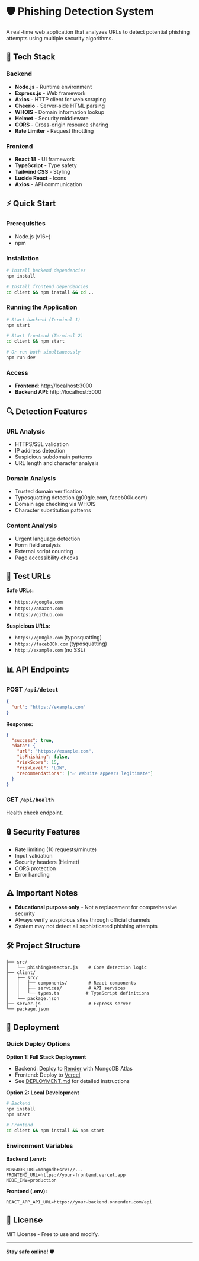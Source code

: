 # 🛡️ Phishing Detection System

A real-time web application that analyzes URLs to detect potential phishing attempts using multiple security algorithms.

## 🚀 Tech Stack

### Backend
- **Node.js** - Runtime environment
- **Express.js** - Web framework
- **Axios** - HTTP client for web scraping
- **Cheerio** - Server-side HTML parsing
- **WHOIS** - Domain information lookup
- **Helmet** - Security middleware
- **CORS** - Cross-origin resource sharing
- **Rate Limiter** - Request throttling

### Frontend
- **React 18** - UI framework
- **TypeScript** - Type safety
- **Tailwind CSS** - Styling
- **Lucide React** - Icons
- **Axios** - API communication

## ⚡ Quick Start

### Prerequisites
- Node.js (v16+)
- npm

### Installation
```bash
# Install backend dependencies
npm install

# Install frontend dependencies
cd client && npm install && cd ..
```

### Running the Application
```bash
# Start backend (Terminal 1)
npm start

# Start frontend (Terminal 2)
cd client && npm start

# Or run both simultaneously
npm run dev
```

### Access
- **Frontend**: http://localhost:3000
- **Backend API**: http://localhost:5000

## 🔍 Detection Features

### URL Analysis
- HTTPS/SSL validation
- IP address detection
- Suspicious subdomain patterns
- URL length and character analysis

### Domain Analysis
- Trusted domain verification
- Typosquatting detection (g00gle.com, faceb00k.com)
- Domain age checking via WHOIS
- Character substitution patterns

### Content Analysis
- Urgent language detection
- Form field analysis
- External script counting
- Page accessibility checks

## 🧪 Test URLs

**Safe URLs:**
- `https://google.com`
- `https://amazon.com`
- `https://github.com`

**Suspicious URLs:**
- `https://g00gle.com` (typosquatting)
- `https://faceb00k.com` (typosquatting)
- `http://example.com` (no SSL)

## 📊 API Endpoints

### POST `/api/detect`
```json
{
  "url": "https://example.com"
}
```

**Response:**
```json
{
  "success": true,
  "data": {
    "url": "https://example.com",
    "isPhishing": false,
    "riskScore": 15,
    "riskLevel": "LOW",
    "recommendations": ["✅ Website appears legitimate"]
  }
}
```

### GET `/api/health`
Health check endpoint.

## 🔒 Security Features

- Rate limiting (10 requests/minute)
- Input validation
- Security headers (Helmet)
- CORS protection
- Error handling

## ⚠️ Important Notes

- **Educational purpose only** - Not a replacement for comprehensive security
- Always verify suspicious sites through official channels
- System may not detect all sophisticated phishing attempts

## 🛠️ Project Structure

```
├── src/
│   └── phishingDetector.js    # Core detection logic
├── client/
│   ├── src/
│   │   ├── components/        # React components
│   │   ├── services/          # API services
│   │   └── types.ts          # TypeScript definitions
│   └── package.json
├── server.js                  # Express server
└── package.json
```

## 🚀 Deployment

### Quick Deploy Options

**Option 1: Full Stack Deployment**
- Backend: Deploy to [Render](https://render.com) with MongoDB Atlas
- Frontend: Deploy to [Vercel](https://vercel.com)
- See [DEPLOYMENT.md](DEPLOYMENT.md) for detailed instructions

**Option 2: Local Development**
```bash
# Backend
npm install
npm start

# Frontend
cd client && npm install && npm start
```

### Environment Variables

**Backend (.env):**
```
MONGODB_URI=mongodb+srv://...
FRONTEND_URL=https://your-frontend.vercel.app
NODE_ENV=production
```

**Frontend (.env):**
```
REACT_APP_API_URL=https://your-backend.onrender.com/api
```

## 📝 License

MIT License - Free to use and modify.

---

**Stay safe online! 🛡️**